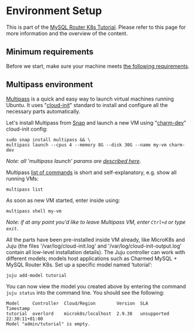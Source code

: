 # Environment Setup

This is part of the [MySQL Router K8s Tutorial](/t/12176). Please refer to this page for more information and the overview of the content.

## Minimum requirements
Before we start, make sure your machine meets [the following requirements](/t/12179).

## Multipass environment
[Multipass](https://multipass.run/) is a quick and easy way to launch virtual machines running Ubuntu. It uses "[cloud-init](https://cloud-init.io/)" standard to install and configure all the necessary parts automatically.

Let's install Multipass from [Snap](https://snapcraft.io/multipass) and launch a new VM using "[charm-dev](https://github.com/canonical/multipass-blueprints/blob/main/v1/charm-dev.yaml)" cloud-init config:
```shell
sudo snap install multipass && \
multipass launch --cpus 4 --memory 8G --disk 30G --name my-vm charm-dev
```
*Note: all 'multipass launch' params are [described here](https://multipass.run/docs/launch-command)*.

Multipass [list of commands](https://multipass.run/docs/multipass-cli-commands) is short and self-explanatory, e.g. show all running VMs:
```shell
multipass list
```

As soon as new VM started, enter inside using:
```shell
multipass shell my-vm
```
*Note: if at any point you'd like to leave Multipass VM, enter `Ctrl+d` or type `exit`*.

All the parts have been pre-installed inside VM already, like MicroK8s and Juju (the files '/var/log/cloud-init.log' and '/var/log/cloud-init-output.log' contain all low-level installation details). The Juju controller can work with different models; models host applications such as Charmed MySQL + MySQL Router K8s. Set up a specific model named ‘tutorial’:
```shell
juju add-model tutorial
```

You can now view the model you created above by entering the command `juju status` into the command line. You should see the following:
```shell
Model     Controller  Cloud/Region        Version  SLA          Timestamp
tutorial  overlord    microk8s/localhost  2.9.38   unsupported  22:30:11+01:00
Model "admin/tutorial" is empty.
```